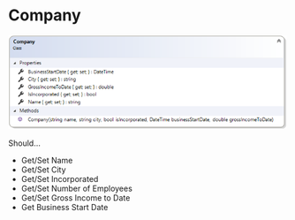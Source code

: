 ---
---
# Company

![Company Class Diagram](D-Company.png)

Should…
* Get/Set Name
* Get/Set City
* Get/Set Incorporated
* Get/Set Number of Employees
* Get/Set Gross Income to Date
* Get Business Start Date
